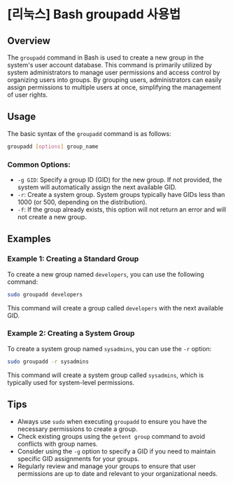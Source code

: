 # [리눅스] Bash groupadd 사용법

## Overview
The `groupadd` command in Bash is used to create a new group in the system's user account database. This command is primarily utilized by system administrators to manage user permissions and access control by organizing users into groups. By grouping users, administrators can easily assign permissions to multiple users at once, simplifying the management of user rights.

## Usage
The basic syntax of the `groupadd` command is as follows:

```bash
groupadd [options] group_name
```

### Common Options:
- `-g GID`: Specify a group ID (GID) for the new group. If not provided, the system will automatically assign the next available GID.
- `-r`: Create a system group. System groups typically have GIDs less than 1000 (or 500, depending on the distribution).
- `-f`: If the group already exists, this option will not return an error and will not create a new group.

## Examples

### Example 1: Creating a Standard Group
To create a new group named `developers`, you can use the following command:

```bash
sudo groupadd developers
```

This command will create a group called `developers` with the next available GID.

### Example 2: Creating a System Group
To create a system group named `sysadmins`, you can use the `-r` option:

```bash
sudo groupadd -r sysadmins
```

This command will create a system group called `sysadmins`, which is typically used for system-level permissions.

## Tips
- Always use `sudo` when executing `groupadd` to ensure you have the necessary permissions to create a group.
- Check existing groups using the `getent group` command to avoid conflicts with group names.
- Consider using the `-g` option to specify a GID if you need to maintain specific GID assignments for your groups.
- Regularly review and manage your groups to ensure that user permissions are up to date and relevant to your organizational needs.
